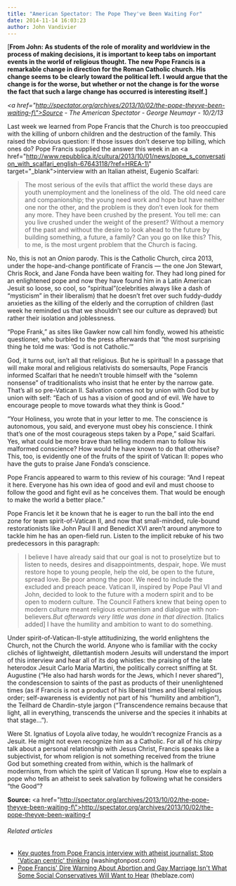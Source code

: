 ```yaml
---
title: "American Spectator: The Pope They've Been Waiting For"
date: 2014-11-14 16:03:23
author: John Vandivier
---
```




[<strong>From John: As students of the role of morality and worldview in the process of making decisions, it is important to keep tabs on important events in the world of religious thought. The new Pope Francis is a remarkable change in direction for the Roman Catholic church. His change seems to be clearly toward the political left. I would argue that the change is for the worse, but whether or not the change is for the worse the fact that such a large change has occurred is interesting itself.]</strong>

<em><a href=\"http://spectator.org/archives/2013/10/02/the-pope-theyve-been-waiting-f\">Source</a> - The American Spectator - George Neumayr - 10/2/13</em>

Last week we learned from Pope Francis that the Church is too preoccupied with the killing of unborn children and the destruction of the family. This raised the obvious question: If those issues don’t deserve top billing, which ones do? Pope Francis supplied the answer this week in an <a href=\"http://www.repubblica.it/cultura/2013/10/01/news/pope_s_conversation_with_scalfari_english-67643118/?ref=HREA-1\" target=\"_blank\">interview</a> with an Italian atheist, Eugenio Scalfari:
<blockquote>The most serious of the evils that afflict the world these days are youth unemployment and the loneliness of the old. The old need care and companionship; the young need work and hope but have neither one nor the other, and the problem is they don’t even look for them any more. They have been crushed by the present. You tell me: can you live crushed under the weight of the present? Without a memory of the past and without the desire to look ahead to the future by building something, a future, a family? Can you go on like this? This, to me, is the most urgent problem that the Church is facing.</blockquote>
No, this is not an <em>Onion</em> parody. This is the Catholic Church, circa 2013, under the hope-and-change pontificate of Francis — the one Jon Stewart, Chris Rock, and Jane Fonda have been waiting for. They had long pined for an enlightened pope and now they have found him in a Latin American Jesuit so loose, so cool, so “spiritual”(celebrities always like a dash of “mysticism” in their liberalism) that he doesn’t fret over such fuddy-duddy anxieties as the killing of the elderly and the corruption of children (last week he reminded us that we shouldn’t see our culture as depraved) but rather their isolation and joblessness.

“Pope Frank,” as sites like Gawker now call him fondly, wowed his atheistic questioner, who burbled to the press afterwards that “the most surprising thing he told me was: ‘God is not Catholic.’”

God, it turns out, isn’t all that religious. But he is spiritual! In a passage that will make moral and religious relativists do somersaults, Pope Francis informed Scalfari that he needn’t trouble himself with the “solemn nonsense” of traditionalists who insist that he enter by the narrow gate. That’s all so pre-Vatican II. Salvation comes not by union with God but by union with self: “Each of us has a vision of good and of evil. We have to encourage people to move towards what they think is Good.”

“Your Holiness, you wrote that in your letter to me. The conscience is autonomous, you said, and everyone must obey his conscience. I think that’s one of the most courageous steps taken by a Pope,” said Scalfari. Yes, what could be more brave than telling modern man to follow his malformed conscience? How would he have known to do that otherwise? This, too, is evidently one of the fruits of the spirit of Vatican II: popes who have the guts to praise Jane Fonda’s conscience.

Pope Francis appeared to warm to this review of his courage: “And I repeat it here. Everyone has his own idea of good and evil and must choose to follow the good and fight evil as he conceives them. That would be enough to make the world a better place.”

Pope Francis let it be known that he is eager to run the ball into the end zone for team spirit-of-Vatican II, and now that small-minded, rule-bound restorationists like John Paul II and Benedict XVI aren’t around anymore to tackle him he has an open-field run. Listen to the implicit rebuke of his two predecessors in this paragraph:
<blockquote>I believe I have already said that our goal is not to proselytize but to listen to needs, desires and disappointments, despair, hope. We must restore hope to young people, help the old, be open to the future, spread love. Be poor among the poor. We need to include the excluded and preach peace. Vatican II, inspired by Pope Paul VI and John, decided to look to the future with a modern spirit and to be open to modern culture. The Council Fathers knew that being open to modern culture meant religious ecumenism and dialogue with non-believers.<em>But afterwards very little was done in that direction</em>. [Italics added] I have the humility and ambition to want to do something.</blockquote>
Under spirit-of-Vatican-II-style attitudinizing, the world enlightens the Church, not the Church the world. Anyone who is familiar with the cocky clichés of lightweight, dilettantish modern Jesuits will understand the import of this interview and hear all of its dog whistles: the praising of the late heterodox Jesuit Carlo Maria Martini, the politically correct sniffing at St. Augustine (“He also had harsh words for the Jews, which I never shared”), the condescension to saints of the past as products of their unenlightened times (as if Francis is not a product of his liberal times and liberal religious order; self-awareness is evidently not part of his “humility and ambition”), the Teilhard de Chardin-style jargon (“Transcendence remains because that light, all in everything, transcends the universe and the species it inhabits at that stage…”).

Were St. Ignatius of Loyola alive today, he wouldn’t recognize Francis as a Jesuit. He might not even recognize him as a Catholic. For all of his chirpy talk about a personal relationship with Jesus Christ, Francis speaks like a subjectivist, for whom religion is not something received from the triune God but something created from within, which is the hallmark of modernism, from which the spirit of Vatican II sprung. How else to explain a pope who tells an atheist to seek salvation by following what he considers “the Good”?

<strong>Source: </strong><a href=\"http://spectator.org/archives/2013/10/02/the-pope-theyve-been-waiting-f\">http://spectator.org/archives/2013/10/02/the-pope-theyve-been-waiting-f</a>
<h6 class=\"zemanta-related-title\" style=\"font-size:1em;\">Related articles</h6>
<ul class=\"zemanta-article-ul\">
	<li class=\"zemanta-article-ul-li\"><a href=\"http://www.washingtonpost.com/blogs/on-faith/wp/2013/10/01/key-quotes-from-pope-francis-interview-with-atheist-journalist-stop-vatican-centric-thinking/\" target=\"_blank\">Key quotes from Pope Francis interview with atheist journalist: Stop 'Vatican centric' thinking</a> (washingtonpost.com)</li>
	<li class=\"zemanta-article-ul-li\"><a href=\"http://www.theblaze.com/stories/2013/09/19/pope-francis-dire-warning-about-abortion-and-gay-marriage-isnt-what-some-social-conservatives-will-want-to-hear/\" target=\"_blank\">Pope Francis' Dire Warning About Abortion and Gay Marriage Isn't What Some Social Conservatives Will Want to Hear</a> (theblaze.com)</li>
</ul>